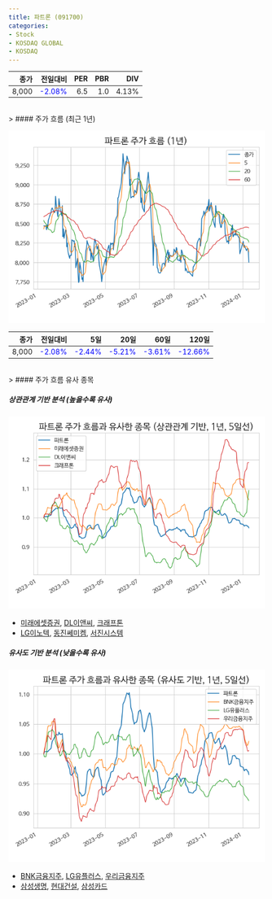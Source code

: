 ```yaml
---
title: 파트론 (091700)
categories:
- Stock
- KOSDAQ GLOBAL
- KOSDAQ
---
```


|종가|전일대비|PER|PBR|DIV|
|---:|-------:|--:|--:|--:|
|8,000|<span style="color: blue">-2.08%</span>|6.5|1.0|4.13%|

<!-- more -->
<br>
> #### 주가 흐름 (최근 1년)

![091700](/assets/images/stock/091700.png)

|종가|전일대비|5일|20일|60일|120일|
|---:|-------:|--:|---:|---:|----:|
|8,000|<span style="color: blue">-2.08%</span>|<span style="color: blue">-2.44%</span>|<span style="color: blue">-5.21%</span>|<span style="color: blue">-3.61%</span>|<span style="color: blue">-12.66%</span>|

<br>
> #### 주가 흐름 유사 종목

##### 상관관계 기반 분석 (높을수록 유사)
![091700](/assets/images/stock/091700_corr.png)
- [미래에셋증권](/006800/), [DL이앤씨](/375500/), [크래프톤](/259960/)
- [LG이노텍](/011070/), [동진쎄미켐](/005290/), [서진시스템](/178320/)

##### 유사도 기반 분석 (낮을수록 유사)	
![091700](/assets/images/stock/091700_sim.png)
- [BNK금융지주](/138930/), [LG유플러스](/032640/), [우리금융지주](/316140/)
- [삼성생명](/032830/), [현대건설](/000720/), [삼성카드](/029780/)